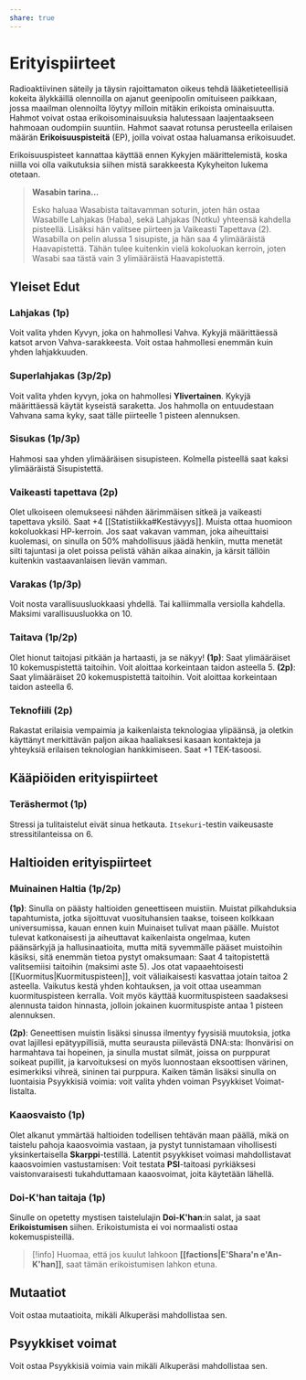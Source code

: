 ```yaml
---
share: true
---
```

# Erityispiirteet

Radioaktiivinen säteily ja täysin rajoittamaton oikeus tehdä lääketieteellisiä kokeita älykkäillä olennoilla on ajanut geenipoolin omituiseen paikkaan, jossa maailman olennoilta löytyy milloin mitäkin erikoista ominaisuutta. Hahmot voivat ostaa erikoisominaisuuksia halutessaan laajentaakseen hahmoaan oudompiin suuntiin. Hahmot saavat rotunsa perusteella erilaisen määrän **Erikoisuuspisteitä** (EP), joilla voivat ostaa haluamansa erikoisuudet.

Erikoisuuspisteet kannattaa käyttää ennen Kykyjen määrittelemistä, koska niilla voi olla vaikutuksia siihen mistä sarakkeesta Kykyheiton lukema otetaan.

> **Wasabin tarina...**
>
> Esko haluaa Wasabista taitavamman soturin, joten hän ostaa Wasabille Lahjakas (Haba), sekä Lahjakas (Notku) yhteensä kahdella pisteellä. Lisäksi hän valitsee piirteen ja Vaikeasti Tapettava (2). Wasabilla on pelin alussa 1 sisupiste, ja hän saa 4 ylimääräistä Haavapistettä. Tähän tulee kuitenkin vielä kokoluokan kerroin, joten Wasabi saa tästä vain 3 ylimääräistä Haavapistettä.

## Yleiset Edut

### Lahjakas (1p)

Voit valita yhden Kyvyn, joka on hahmollesi Vahva. Kykyjä määrittäessä katsot arvon Vahva-sarakkeesta. Voit ostaa hahmollesi enemmän kuin yhden lahjakkuuden.

### Superlahjakas (3p/2p)

Voit valita yhden kyvyn, joka on hahmollesi **Ylivertainen**. Kykyjä määrittäessä käytät kyseistä saraketta. Jos hahmolla on entuudestaan Vahvana sama kyky, saat tälle piirteelle 1 pisteen alennuksen.

### Sisukas (1p/3p)

Hahmosi saa yhden ylimääräisen sisupisteen. Kolmella pisteellä saat kaksi ylimääräistä Sisupistettä.

### Vaikeasti tapettava (2p)

Olet ulkoiseen olemukseesi nähden äärimmäisen sitkeä ja vaikeasti tapettava yksilö. Saat +4 [[Statistiikka#Kestävyys]]. Muista ottaa huomioon kokoluokkasi HP-kerroin. Jos saat vakavan vamman, joka aiheuittaisi kuolemasi, on sinulla on 50% mahdollisuus jäädä henkiin, mutta menetät silti tajuntasi ja olet poissa pelistä vähän aikaa ainakin, ja kärsit tällöin kuitenkin vastaavanlaisen lievän vamman.

### Varakas (1p/3p)

Voit nosta varallisuusluokkaasi yhdellä. Tai kalliimmalla versiolla kahdella. Maksimi varallisuusluokka on 10.

### Taitava (1p/2p)
Olet hionut taitojasi pitkään ja hartaasti, ja se näkyy!
**(1p)**: Saat ylimääräiset 10 kokemuspistettä taitoihin. Voit aloittaa korkeintaan taidon asteella 5.
**(2p)**: Saat ylimääräiset 20 kokemuspistettä taitoihin. Voit aloittaa korkeintaan taidon asteella 6.

### Teknofiili (2p)
Rakastat erilaisia vempaimia ja kaikenlaista teknologiaa ylipäänsä, ja oletkin käyttänyt merkittävän paljon aikaa haaliaksesi kasaan kontakteja ja yhteyksiä erilaisen teknologian hankkimiseen. Saat +1 TEK-tasoosi.

## Kääpiöiden erityispiirteet

### Teräshermot (1p)

Stressi ja tulitaistelut eivät sinua hetkauta. `Itsekuri`-testin vaikeusaste stressitilanteissa on 6.



## Haltioiden erityispiirteet

### Muinainen Haltia (1p/2p)
**(1p)**: Sinulla on päästy haltioiden geneettiseen muistiin. Muistat pilkahduksia tapahtumista, jotka sijoittuvat vuosituhansien taakse, toiseen kolkkaan universumissa, kauan ennen kuin Muinaiset tulivat maan päälle. Muistot tulevat katkonaisesti ja aiheuttavat kaikenlaista ongelmaa, kuten päänsärkyjä ja hallusinaatioita, mutta mitä syvemmälle pääset muistoihin käsiksi, sitä enemmän tietoa pystyt omaksumaan: Saat 4 taitopistettä valitsemiisi taitoihin (maksimi aste 5). Jos otat vapaaehtoisesti [[Kuormitus|Kuormituspisteen]], voit väliaikaisesti kasvattaa jotain taitoa 2 asteella. Vaikutus kestä yhden kohtauksen, ja voit ottaa useamman kuormituspisteen kerralla. Voit myös käyttää kuormituspisteen saadaksesi alennusta taidon hinnasta, jolloin jokainen kuormituspiste antaa 1 pisteen alennuksen.

**(2p)**: Geneettisen muistin lisäksi sinussa ilmentyy fyysisiä muutoksia, jotka ovat lajillesi epätyypillisiä, mutta seurausta piilevästä DNA:sta: Ihonvärisi on harmahtava tai hopeinen, ja sinulla mustat silmät, joissa on purppurat soikeat pupillit, ja karvoituksesi on myös luonnostaan eksoottisen värinen, esimerkiksi vihreä, sininen tai purppura. Kaiken tämän lisäksi sinulla on luontaisia Psyykkisiä voimia: voit valita yhden voiman Psyykkiset Voimat-listalta.

### Kaaosvaisto (1p)
Olet alkanut ymmärtää haltioiden todellisen tehtävän maan päällä, mikä on taistelu pahoja kaaosvoimia vastaan, ja pystyt tunnistamaan vihollisesti yksinkertaisella **Skarppi**-testillä. Latentit psyykkiset voimasi mahdollistavat kaaosvoimien vastustamisen: Voit testata **PSI**-taitoasi pyrkiäksesi vaistonvaraisesti tukahduttamaan kaaosvoimat, joita käytetään lähellä.

### Doi-K'han taitaja (1p)
Sinulle on opetetty mystisen taistelulajin **Doi-K'han**:in salat, ja saat **Erikoistumisen** siihen. Erikoistumista ei voi normaalisti ostaa kokemuspisteillä.

> [!info]
> Huomaa, että jos kuulut lahkoon **[[factions|E'Shara'n e'An-K'han]]**, saat tämän erikoistumisen lahkon etuna.





## Mutaatiot

Voit ostaa mutaatioita, mikäli Alkuperäsi mahdollistaa sen.

## Psyykkiset voimat

Voit ostaa Psyykkisiä voimia vain mikäli Alkuperäsi mahdollistaa sen.
